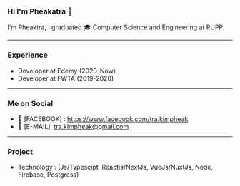 ### Hi I'm Pheakatra  👋

I'm Pheaktra, I graduated :mortar_board: Computer Science and Engineering at RUPP.

__________________________________________________________________

### Experience 

* Developer at Edemy (2020-Now)
* Developer at FWTA (2019-2020)

__________________________________________________________________

### Me on Social
* :love_letter: [FACEBOOK] : https://www.facebook.com/tra.kimpheak
* :love_letter: [E-MAIL]:  tra.kimpheak@gmail.com 
__________________________________________________________________
### Project 

- Technology : (Js/Typescipt, Reactjs/NextJs, VueJs/NuxtJs, Node, Firebase, Postgress)

